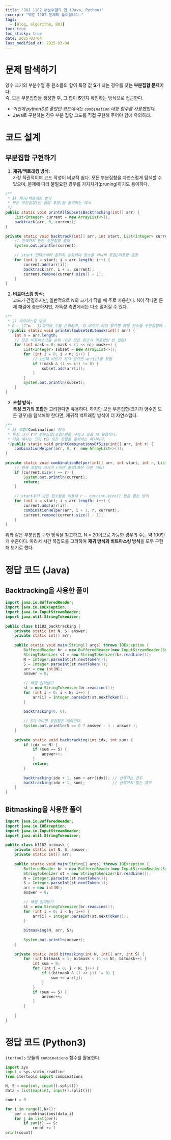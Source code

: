 ```yaml
---
title: "BOJ 1182 부분수열의 합 (Java, Python)"
excerpt: "백준 1182 문제의 풀이입니다."
tags: 
  - [Blog, algorithm, BOJ]
toc: true
toc_sticky: true
date: 2025-03-04
last_modified_at: 2025-03-04
---
```


# 문제 탐색하기

양수 크기의 부분수열 중 원소들의 합이 특정 값 **S**가 되는 경우를 찾는 **부분집합 문제**이다.  
즉, 모든 부분집합을 생성한 후, 그 합이 **S**인지 확인하는 방식으로 접근한다.

- *이전에 python3로 풀었던 코드에서는 `combination` 내장 함수를 사용했었다.* 
- Java로 구현하는 경우 부분 집합 코드를 직접 구현해 주어야 함에 유의하라.

# 코드 설계

## 부분집합 구현하기

1. **재귀/백트래킹 방식:**  
    가장 직관적이며 코드 작성이 비교적 쉽다. 
    모든 부분집합을 자연스럽게 탐색할 수 있으며, 문제에 따라 불필요한 경우를 가지치기(pruning)하기도 용이하다.

```java
/**  
 * 1) 재귀/백트래킹 방식  
 * 모든 부분집합(빈 집합 포함)을 출력하는 예시
 */
public static void printAllSubsetsBacktracking(int[] arr) {  
    List<Integer> current = new ArrayList<>();  
    backtrack(arr, 0, current);  
}  
  
private static void backtrack(int[] arr, int start, List<Integer> current) {  
    // 현재까지 만든 부분집합 출력
    System.out.println(current);  
  
    // start 인덱스부터 끝까지 순회하며 원소를 하나씩 포함/미포함 결정  
    for (int i = start; i < arr.length; i++) {  
        current.add(arr[i]);  
        backtrack(arr, i + 1, current);  
        current.remove(current.size() - 1);  
    }  
}
```
    
2. **비트마스킹 방식:**  
    코드가 간결하지만, 일반적으로 N의 크기가 작을 때 주로 사용한다. 
    N이 작다면 문제 해결에 충분하지만, 가독성 측면에서는 다소 떨어질 수 있다.

```java
/**  
 * 2) 비트마스킹 방식  
 * 0 ~ (2^n - 1)까지의 수를 순회하며, 각 비트가 켜져 있으면 해당 원소를 부분집합에 포함.  
 */public static void printAllSubsetsBitmask(int[] arr) {  
    int n = arr.length;  
    // 모든 비트마스크를 순회 (0은 모든 원소가 미포함인 빈 집합)  
    for (int mask = 0; mask < (1 << n); mask++) {  
        List<Integer> subset = new ArrayList<>();  
        for (int i = 0; i < n; i++) {  
            // i번째 비트가 켜져 있으면 arr[i]를 포함  
            if ((mask & (1 << i)) != 0) {  
                subset.add(arr[i]);  
            }  
        }  
        System.out.println(subset);  
    }  
}
```

3. **조합 방식:**  
    **특정 크기의 조합**만 고려한다면 유용하다. 
    하지만 모든 부분집합(크기가 양수인 모든 경우)을 탐색해야 한다면, 재귀적 백트래킹 방식이 더 자연스럽다.

```java
/**  
 * 3) 조합(Combination) 방식  
 * 특정 크기 r의 부분집합(조합)만을 구하고 싶을 때 유용하다.  
 * 다음 예시는 크기 r인 모든 조합을 출력하는 예시이다.  
 */public static void printCombinationsOfSize(int[] arr, int r) {  
    combinationHelper(arr, 0, r, new ArrayList<>());  
}  
  
private static void combinationHelper(int[] arr, int start, int r, List<Integer> current) {  
    // 현재 조합의 크기가 r이면 출력(혹은 다른 처리)  
    if (current.size() == r) {  
        System.out.println(current);  
        return;  
    }  
  
    // start부터 남은 원소들을 이용해 r - current.size() 만큼 뽑는 방식  
    for (int i = start; i < arr.length; i++) {  
        current.add(arr[i]);  
        combinationHelper(arr, i + 1, r, current);  
        current.remove(current.size() - 1);  
    }  
}
```

위와 같은 부분집합 구현 방식을 참고하고, 
N = 20이므로 가능한 경우의 수는 약 100만 개 수준이다. 
따라서 시간 복잡도를 고려하여 **재귀 방식과 비트마스킹 방식**을 모두 구현해 보기로 했다.

# 정답 코드 (Java)

## Backtracking을 사용한 풀이

```java
import java.io.BufferedReader;  
import java.io.IOException;  
import java.io.InputStreamReader;  
import java.util.StringTokenizer;  
  
public class b1182_backtracking {  
    private static int N, S, answer;  
    private static int[] arr;  
  
    public static void main(String[] args) throws IOException {  
        BufferedReader br = new BufferedReader(new InputStreamReader(System.in));  
        StringTokenizer st = new StringTokenizer(br.readLine());  
        N = Integer.parseInt(st.nextToken());  
        S = Integer.parseInt(st.nextToken());  
        arr = new int[N];  
        answer = 0;  
  
        // 배열 입력받기  
        st = new StringTokenizer(br.readLine());  
        for (int i = 0; i < N; i++) {  
            arr[i] = Integer.parseInt(st.nextToken());  
        }  
  
        backtracking(0, 0);  
  
        // S가 0이면 공집합은 제외한다.  
        System.out.println(S == 0 ? answer - 1 : answer );  
    }  
  
    private static void backtracking(int idx, int sum) {  
        if (idx == N) {  
            if (sum == S) {  
                answer++;  
            }  
            return;  
        }  
  
        backtracking(idx + 1, sum + arr[idx]); // 선택하는 경우  
        backtracking(idx + 1, sum);            // 선택하지 않는 경우  
    }  
}
```

## Bitmasking을 사용한 풀이

```java
import java.io.BufferedReader;  
import java.io.IOException;  
import java.io.InputStreamReader;  
import java.util.StringTokenizer;  
  
public class b1182_bitmask {  
    private static int N, S, answer;  
    private static int[] arr;  
  
    public static void main(String[] args) throws IOException {  
        BufferedReader br = new BufferedReader(new InputStreamReader(System.in));  
        StringTokenizer st = new StringTokenizer(br.readLine());  
        N = Integer.parseInt(st.nextToken());  
        S = Integer.parseInt(st.nextToken());  
        arr = new int[N];  
        answer = 0;  
  
        // 배열 입력받기  
        st = new StringTokenizer(br.readLine());  
        for (int i = 0; i < N; i++) {  
            arr[i] = Integer.parseInt(st.nextToken());  
        }  
  
        bitmasking(N, arr, S);  
  
        System.out.println(answer);  
    }  
  
    private static void bitmasking(int N, int[] arr, int S) {  
        for (int bitmask = 1; bitmask < (1 << N); bitmask++) {  
            int sum = 0;  
            for (int j = 0; j < N; j++) {  
                if ((bitmask & (1 << j)) != 0) {  
                    sum += arr[j];  
                }  
            }  
            if (sum == S) {  
                answer++;  
            }  
        }  
  
    }  
}
```

# 정답 코드 (Python3)

`itertools` 모듈의 `combinations` 함수를 활용한다.

```python
import sys
input = sys.stdin.readline
from itertools import combinations

N, S = map(int, input().split())
data = list(map(int, input().split()))

count = 0

for i in range(1,N+1):
    per = combinations(data,i)
    for j in list(per):
        if sum(j) == S:
            count += 1
print(count)
```

